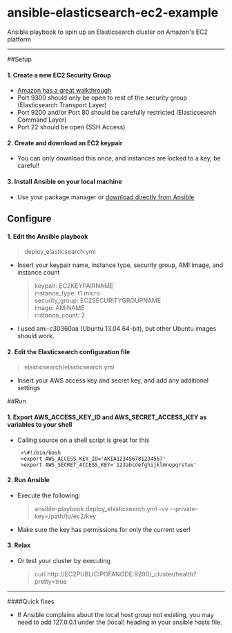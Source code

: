 ansible-elasticsearch-ec2-example
=================================

Ansible playbook to spin up an Elasticsearch cluster on Amazon's EC2 platform

---
##Setup

#### 1. Create a new EC2 Security Group

- [Amazon has a great walkthrough][1]
- Port 9300 should only be open to rest of the security group (Elasticsearch Transport Layer)
- Port 9200 and/or Port 80 should be carefully restricted (Elasticsearch Command Layer)
- Port 22 should be open (SSH Access)

#### 2. Create and download an EC2 keypair
	
- You can only download this once, and instances are locked to a key, be careful!

#### 3. Install Ansible on your local machine

- Use your package manager or [download directly from Ansible][2]

## Configure

#### 1. Edit the Ansible playbook

>deploy_elasticsearch.yml

- Insert your keypair name, instance type, security group, AMI image, and instance count

    >keypair: EC2KEYPAIRNAME    
    >instance_type: t1.micro    
    >security_group: EC2SECURITYGROUPNAME   
    >image: AMINAME     
    >instance_count: 2      

- I used ami-c30360aa (Ubuntu 13.04 64-bit), but other Ubuntu images should work.

#### 2. Edit the Elasticsearch configuration file
	
>elasticsearch/elasticsearch.yml

- Insert your AWS access key and secret key, and add any additional settings

##Run

#### 1. Export AWS_ACCESS_KEY_ID and AWS_SECRET_ACCESS_KEY as variables to your shell
	
- Calling source on a shell script is great for this

       >\#!/bin/bash    
       >export AWS_ACCESS_KEY_ID='AKIA123456781234567'  
       >export AWS_SECRET_ACCESS_KEY='123abcdefghijklmnopqrstuv'    
    

#### 2. Run Ansible
	
- Execute the following: 

    > ansible-playbook deploy_elasticsearch.yml -vv --private-key=/path/to/ec2/key

- Make sure the key has permissions for only the current user! 

#### 3. Relax	


- Or test your cluster by executing

    > curl http://EC2PUBLICIPOFANODE:9200/_cluster/health?pretty=true

---

####Quick fixes
- If Ansible complains about the local host group not existing, you may need to add 127.0.0.1 under the [local] heading in your ansible hosts file.

[1]: http://docs.aws.amazon.com/gettingstarted/latest/wah/getting-started-security-group.html
[2]: http://ansible.cc/
